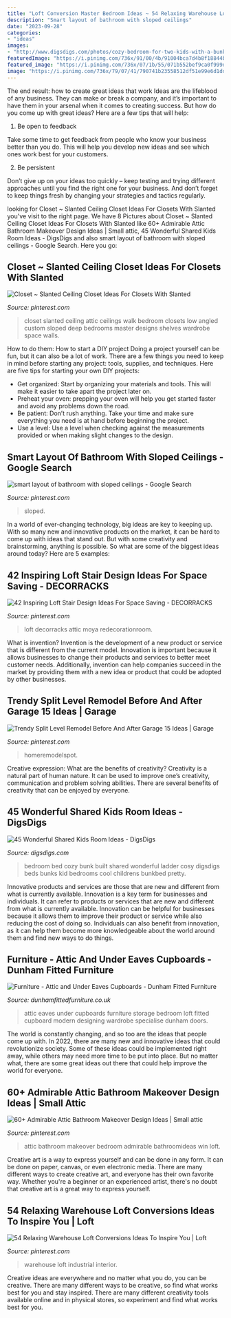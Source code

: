 ```yaml
---
title: "Loft Conversion Master Bedroom Ideas ~ 54 Relaxing Warehouse Loft Conversions Ideas To Inspire You"
description: "Smart layout of bathroom with sloped ceilings"
date: "2023-09-28"
categories:
- "ideas"
images:
- "http://www.digsdigs.com/photos/cozy-bedroom-for-two-kids-with-a-bunk-bed.jpg"
featuredImage: "https://i.pinimg.com/736x/91/00/4b/91004bca7d4b8f18844b29cbc3a83c2a.jpg"
featured_image: "https://i.pinimg.com/736x/07/1b/55/071b552bef9ca0f999dcaf70a88c5bc1.jpg"
image: "https://i.pinimg.com/736x/79/07/41/790741b23558512df51e99e6d1ddfd84.jpg"
---
```



The end result: how to create great ideas that work
Ideas are the lifeblood of any business. They can make or break a company, and it’s important to have them in your arsenal when it comes to creating success. But how do you come up with great ideas? Here are a few tips that will help:
1. Be open to feedback

Take some time to get feedback from people who know your business better than you do. This will help you develop new ideas and see which ones work best for your customers.

2. Be persistent

Don’t give up on your ideas too quickly – keep testing and trying different approaches until you find the right one for your business. And don’t forget to keep things fresh by changing your strategies and tactics regularly.

	

		
looking for Closet ~ Slanted Ceiling Closet Ideas For Closets With Slanted you've visit to the right page. We have 8 Pictures about Closet ~ Slanted Ceiling Closet Ideas For Closets With Slanted like 60+ Admirable Attic Bathroom Makeover Design Ideas | Small attic, 45 Wonderful Shared Kids Room Ideas - DigsDigs and also smart layout of bathroom with sloped ceilings - Google Search. Here you go:
		
    
## Closet ~ Slanted Ceiling Closet Ideas For Closets With Slanted

<img loading=lazy src="https://i.pinimg.com/736x/79/07/41/790741b23558512df51e99e6d1ddfd84.jpg" onerror="this.onerror=null;this.src='https://tse3.mm.bing.net/th?id=OIP.JNmYHXcdFuWSaUSYuSBLXgHaNK&amp;pid=15.1';" alt="Closet ~ Slanted Ceiling Closet Ideas For Closets With Slanted">

_Source: pinterest.com_

>closet slanted ceiling attic ceilings walk bedroom closets low angled custom sloped deep bedrooms master designs shelves wardrobe space walls. 

	

How to do them: How to start a DIY project
Doing a project yourself can be fun, but it can also be a lot of work. There are a few things you need to keep in mind before starting any project: tools, supplies, and techniques. Here are five tips for starting your own DIY projects: 
- Get organized: Start by organizing your materials and tools. This will make it easier to take apart the project later on. 
- Preheat your oven: prepping your oven will help you get started faster and avoid any problems down the road. 
- Be patient: Don’t rush anything. Take your time and make sure everything you need is at hand before beginning the project. 
- Use a level: Use a level when checking against the measurements provided or when making slight changes to the design.

    
## Smart Layout Of Bathroom With Sloped Ceilings - Google Search

<img loading=lazy src="https://i.pinimg.com/736x/04/21/e0/0421e0dfcfaa6c03d4d794fdf94a58bc.jpg" onerror="this.onerror=null;this.src='https://tse2.mm.bing.net/th?id=OIP.CYLI_Cr09tjydSPJU-GyOgHaLH&amp;pid=15.1';" alt="smart layout of bathroom with sloped ceilings - Google Search">

_Source: pinterest.com_

>sloped. 

	

In a world of ever-changing technology, big ideas are key to keeping up. With so many new and innovative products on the market, it can be hard to come up with ideas that stand out. But with some creativity and brainstorming, anything is possible. So what are some of the biggest ideas around today? Here are 5 examples: 

    
## 42 Inspiring Loft Stair Design Ideas For Space Saving - DECORRACKS

<img loading=lazy src="https://i.pinimg.com/736x/91/00/4b/91004bca7d4b8f18844b29cbc3a83c2a.jpg" onerror="this.onerror=null;this.src='https://tse4.mm.bing.net/th?id=OIP.lWZh9s0za4EEsiVzXc6qiQHaJl&amp;pid=15.1';" alt="42 Inspiring Loft Stair Design Ideas For Space Saving - DECORRACKS">

_Source: pinterest.com_

>loft decorracks attic moya redecorationroom. 

	

What is invention?
Invention is the development of a new product or service that is different from the current model. Innovation is important because it allows businesses to change their products and services to better meet customer needs. Additionally, invention can help companies succeed in the market by providing them with a new idea or product that could be adopted by other businesses.

    
## Trendy Split Level Remodel Before And After Garage 15 Ideas | Garage

<img loading=lazy src="https://i.pinimg.com/736x/cf/38/2d/cf382d747648a2d74eba2593ec4e1f5d.jpg" onerror="this.onerror=null;this.src='https://tse3.mm.bing.net/th?id=OIP.77nz3rJgQT1pWHsCfzWFYAAAAA&amp;pid=15.1';" alt="Trendy Split Level Remodel Before And After Garage 15 Ideas | Garage">

_Source: pinterest.com_

>homeremodelspot. 

	

Creative expression: What are the benefits of creativity?
Creativity is a natural part of human nature. It can be used to improve one’s creativity, communication and problem solving abilities. There are several benefits of creativity that can be enjoyed by everyone.

    
## 45 Wonderful Shared Kids Room Ideas - DigsDigs

<img loading=lazy src="http://www.digsdigs.com/photos/cozy-bedroom-for-two-kids-with-a-bunk-bed.jpg" onerror="this.onerror=null;this.src='https://tse3.mm.bing.net/th?id=OIP.VUIe3mPBFiTIhdueBAGtigHaJ4&amp;pid=15.1';" alt="45 Wonderful Shared Kids Room Ideas - DigsDigs">

_Source: digsdigs.com_

>bedroom bed cozy bunk built shared wonderful ladder cosy digsdigs beds bunks kid bedrooms cool childrens bunkbed pretty. 

	

Innovative products and services are those that are new and different from what is currently available.
Innovation is a key term for businesses and individuals. It can refer to products or services that are new and different from what is currently available. Innovation can be helpful for businesses because it allows them to improve their product or service while also reducing the cost of doing so. Individuals can also benefit from innovation, as it can help them become more knowledgeable about the world around them and find new ways to do things.

    
## Furniture - Attic And Under Eaves Cupboards - Dunham Fitted Furniture

<img loading=lazy src="https://dunhamfittedfurniture.co.uk/wp-content/uploads/2014/01/home-office-cupboard-attic3.jpg" onerror="this.onerror=null;this.src='https://tse4.mm.bing.net/th?id=OIP.U7spiQFOQSOZcwh7xRfuRAHaJ4&amp;pid=15.1';" alt="Furniture - Attic and Under Eaves Cupboards - Dunham Fitted Furniture">

_Source: dunhamfittedfurniture.co.uk_

>attic eaves under cupboards furniture storage bedroom loft fitted cupboard modern designing wardrobe specialise dunham doors. 

	

The world is constantly changing, and so too are the ideas that people come up with. In 2022, there are many new and innovative ideas that could revolutionize society. Some of these ideas could be implemented right away, while others may need more time to be put into place. But no matter what, there are some great ideas out there that could help improve the world for everyone.

    
## 60+ Admirable Attic Bathroom Makeover Design Ideas | Small Attic

<img loading=lazy src="https://i.pinimg.com/736x/07/1b/55/071b552bef9ca0f999dcaf70a88c5bc1.jpg" onerror="this.onerror=null;this.src='https://tse3.mm.bing.net/th?id=OIP.J0YRdqKZU96H2u0Bj4_uSwHaKG&amp;pid=15.1';" alt="60+ Admirable Attic Bathroom Makeover Design Ideas | Small attic">

_Source: pinterest.com_

>attic bathroom makeover bedroom admirable bathroomideas win loft. 

	

Creative art is a way to express yourself and can be done in any form. It can be done on paper, canvas, or even electronic media. There are many different ways to create creative art, and everyone has their own favorite way. Whether you're a beginner or an experienced artist, there's no doubt that creative art is a great way to express yourself.

    
## 54 Relaxing Warehouse Loft Conversions Ideas To Inspire You | Loft

<img loading=lazy src="https://i.pinimg.com/736x/55/41/1d/55411ddddfa084780ced5ec7512ccda6.jpg" onerror="this.onerror=null;this.src='https://tse4.mm.bing.net/th?id=OIP.8y8Mi_hrqhfsbV7Oju4WnwHaLH&amp;pid=15.1';" alt="54 Relaxing Warehouse Loft Conversions Ideas To Inspire You | Loft">

_Source: pinterest.com_

>warehouse loft industrial interior. 

	

Creative ideas are everywhere and no matter what you do, you can be creative. There are many different ways to be creative, so find what works best for you and stay inspired. There are many different creativity tools available online and in physical stores, so experiment and find what works best for you.

